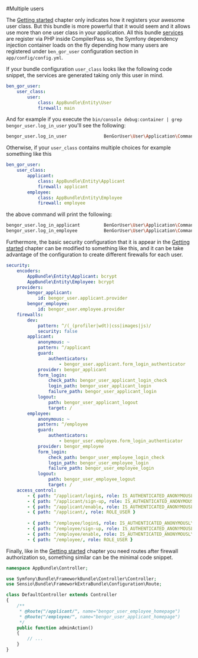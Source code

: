#Multiple users

The [Getting started](getting_started.md) chapter only indicates how it registers your awesome user class. But this
bundle is more powerful that it would seem and it allows use more than one user class in your application. All this
bundle [services](service_reference.md) are register via PHP inside CompilerPass so, the Symfony dependency injection
container loads on the fly depending how many users are registered under `ben_gor_user` configuration section in
`app/config/config.yml`.

If your bundle configuration `user_class` looks like the following code snippet, the services are generated taking
only this user in mind. 
```yml
ben_gor_user:
    user_class:
        user:
            class: AppBundle\Entity\User
            firewall: main
```
And for example if you execute the `bin/console debug:container | grep bengor_user.log_in_user`
you'll see the following:
```bash
bengor_user.log_in_user              BenGorUser\User\Application\Command\LogIn\LogInUserCommand
```
Otherwise, if your `user_class` contains multiple choices for example something like this
```yml
ben_gor_user:
    user_class:
        applicant:
            class: AppBundle\Entity\Applicant
            firewall: applicant
        employee:
            class: AppBundle\Entity\Employee
            firewall: employee
```
the above command will print the following:
```bash
bengor_user.log_in_applicant         BenGorUser\User\Application\Command\LogIn\LogInUserCommand
bengor_user.log_in_employee          BenGorUser\User\Application\Command\LogIn\LogInUserCommand
```


Furthermore, the basic security configuration that it is appear in the [Getting started](getting_started.md) chapter
can be modified to something like this, and it can be take advantage of the configuration to create different firewalls
for each user.
```yml
security:
    encoders:
        AppBundle\Entity\Applicant: bcrypt
        AppBundle\Entity\Employee: bcrypt
    providers:
        bengor_applicant:
            id: bengor_user.applicant.provider
        bengor_employee:
            id: bengor_user.employee.provider
    firewalls:
        dev:
            pattern: ^/(_(profiler|wdt)|css|images|js)/
            security: false
        applicant:
            anonymous: ~
            pattern: ^/applicant
            guard:
                authenticators:
                    - bengor_user.applicant.form_login_authenticator
            provider: bengor_applicant
            form_login:
                check_path: bengor_user_applicant_login_check
                login_path: bengor_user_applicant_login
                failure_path: bengor_user_applicant_login
            logout:
                path: bengor_user_applicant_logout
                target: /
        employee:
            anonymous: ~
            pattern: ^/employee
            guard:
                authenticators:
                    - bengor_user.employee.form_login_authenticator
            provider: bengor_employee
            form_login:
                check_path: bengor_user_employee_login_check
                login_path: bengor_user_employee_login
                failure_path: bengor_user_employee_login
            logout:
                path: bengor_user_employee_logout
                target: /
    access_control:
        - { path: ^/applicant/login$, role: IS_AUTHENTICATED_ANONYMOUSLY }
        - { path: ^/applicant/sign-up, role: IS_AUTHENTICATED_ANONYMOUSLY }
        - { path: ^/applicant/enable, role: IS_AUTHENTICATED_ANONYMOUSLY }
        - { path: ^/applicant/, role: ROLE_USER }
        
        - { path: ^/employee/login$, role: IS_AUTHENTICATED_ANONYMOUSLY }
        - { path: ^/employee/sign-up, role: IS_AUTHENTICATED_ANONYMOUSLY }
        - { path: ^/employee/enable, role: IS_AUTHENTICATED_ANONYMOUSLY }
        - { path: ^/employee/, role: ROLE_USER }
```
Finally, like in the [Getting started](getting_started.md) chapter you need routes after firewall
authorization so, something similar can be the minimal code snippet.
```php
namespace AppBundle\Controller;

use Symfony\Bundle\FrameworkBundle\Controller\Controller;
use Sensio\Bundle\FrameworkExtraBundle\Configuration\Route;

class DefaultController extends Controller
{
    /**
     * @Route("/applicant/", name="bengor_user_employee_homepage")
     * @Route("/employee/", name="bengor_user_applicant_homepage")
     */
    public function adminAction()
    {
        // ...
    }
}
```
